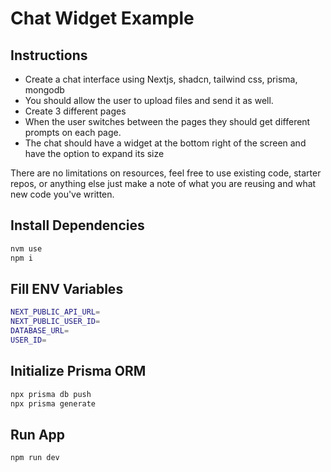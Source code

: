 # Chat Widget Example

## Instructions
* Create a chat interface using Nextjs, shadcn, tailwind css, prisma, mongodb
* You should allow the user to upload files and send it as well.
* Create 3 different pages
* When the user switches between the pages they should get different prompts on each page.
* The chat should have a widget at the bottom right of the screen and have the option to expand its size

There are no limitations on resources, feel free to use existing code, starter repos, or anything else just make a note of what you are reusing and what new code you've written.

## Install Dependencies
```bash
nvm use
npm i
```

## Fill ENV Variables
```bash
NEXT_PUBLIC_API_URL=
NEXT_PUBLIC_USER_ID=
DATABASE_URL=
USER_ID=
```

## Initialize Prisma ORM
```bash
npx prisma db push
npx prisma generate
```

## Run App
```bash
npm run dev
```
